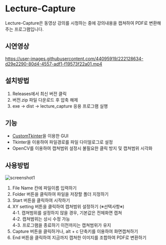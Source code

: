 # Lecture-Capture
Lecture-Capture은 동영상 강의를 시청하는 중에 강의내용을 캡쳐하여 PDF로 변환해주는 프로그램입니다.

## 시연영상
https://user-images.githubusercontent.com/44095919/222128634-d29e2290-80d4-4557-adf1-f19573f22a01.mp4

## 설치방법
1. Releases에서 최신 버전 클릭
2. 버전.zip 파일 다운로드 후 압축 해제
3. exe -> dist -> lecture_capture 응용 프로그램 실행

## 기능
- [CustomTkinter](https://github.com/TomSchimansky/CustomTkinter)을 이용한 GUI
- Tkinter을 이용하여 파일경로를 파일 다이얼로그로 설정
- OpenCV를 이용하여 캡쳐범위 설정시 불필요한 클릭 방지 및 캡쳐범위 시각화

## 사용방법
![screenshot1](https://user-images.githubusercontent.com/44095919/222131315-2edfa802-730b-4e1d-9c6e-dbb6d55e4c86.png)
1. File Name 칸에 파일이름 입력하기
2. Folder 버튼을 클릭하여 파일을 저장할 폴더 지정하기
3. Start 버튼을 클릭하여 시작하기
4. XY setting 버튼을 클릭하여 캡쳐범위 설정하기 (※선택사항※)  
   4-1. 캡쳐범위를 설정하지 않을 경우, 기본값은 전체화면 캡쳐  
   4-2. 캡쳐범위는 상시 수정 가능  
   4-3. 프로그램을 종료하기 이전까지는 캡쳐범위가 유지
5. Capture 버튼을 클릭하거나, alt + c 단축키를 이용하여 화면캡쳐하기
6. End 버튼을 클릭하여 지금까지 캡쳐한 이미지를 조합하여 PDF로 변환하기
